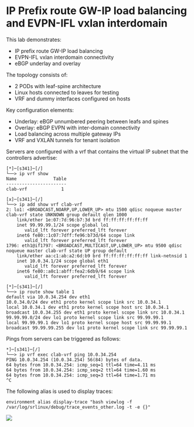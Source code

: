 # IP Prefix route GW-IP load balancing and EVPN-IFL vxlan interdomain



This lab demonstrates:
- IP prefix route GW-IP load balancing
- EVPN-IFL vxlan interdomain connectivity
- eBGP underlay and overlay

The topology consists of:
- 2 PODs with leaf-spine architecture
- Linux hosts connected to leaves for testing
- VRF and dummy interfaces configured on hosts

Key configuration elements:
- Underlay: eBGP unnumbered peering between leafs and spines
- Overlay: eBGP EVPN with inter-domain connectivity
- Load balancing across multiple gateway IPs
- VRF and VXLAN tunnels for tenant isolation

Servers are configured with a vrf that contains the virtual IP subnet that the controllers advertise:

```
[*]─[s341]─[/]
└──> ip vrf show
Name              Table
-----------------------
clab-vrf             1

[x]─[s341]─[/]
└──> ip add show vrf clab-vrf
2: lo1: <BROADCAST,NOARP,UP,LOWER_UP> mtu 1500 qdisc noqueue master clab-vrf state UNKNOWN group default qlen 1000
    link/ether 1e:07:7d:96:b7:3d brd ff:ff:ff:ff:ff:ff
    inet 99.99.99.1/24 scope global lo1
       valid_lft forever preferred_lft forever
    inet6 fe80::1c07:7dff:fe96:b73d/64 scope link 
       valid_lft forever preferred_lft forever
1796: eth1@if1797: <BROADCAST,MULTICAST,UP,LOWER_UP> mtu 9500 qdisc noqueue master clab-vrf state UP group default 
    link/ether aa:c1:ab:a2:6d:b9 brd ff:ff:ff:ff:ff:ff link-netnsid 1
    inet 10.0.34.1/24 scope global eth1
       valid_lft forever preferred_lft forever
    inet6 fe80::a8c1:abff:fea2:6db9/64 scope link 
       valid_lft forever preferred_lft forever

[*]─[s341]─[/]
└──> ip route show table 1
default via 10.0.34.254 dev eth1 
10.0.34.0/24 dev eth1 proto kernel scope link src 10.0.34.1 
local 10.0.34.1 dev eth1 proto kernel scope host src 10.0.34.1 
broadcast 10.0.34.255 dev eth1 proto kernel scope link src 10.0.34.1 
99.99.99.0/24 dev lo1 proto kernel scope link src 99.99.99.1 
local 99.99.99.1 dev lo1 proto kernel scope host src 99.99.99.1 
broadcast 99.99.99.255 dev lo1 proto kernel scope link src 99.99.99.1 
```

Pings from servers can be triggered as follows:

```
*]─[s341]─[/]
└──> ip vrf exec clab-vrf ping 10.0.34.254 
PING 10.0.34.254 (10.0.34.254) 56(84) bytes of data.
64 bytes from 10.0.34.254: icmp_seq=1 ttl=64 time=4.11 ms
64 bytes from 10.0.34.254: icmp_seq=2 ttl=64 time=1.60 ms
64 bytes from 10.0.34.254: icmp_seq=3 ttl=64 time=1.71 ms
^C
```
The following alias is used to display traces:

```
environment alias display-trace "bash viewlog -f /var/log/srlinux/debug/trace_events_other.log -t -e {}"
```


![](3-stage-clos.clab.drawio.png)
